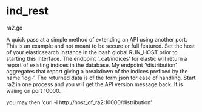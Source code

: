 # ind_rest

ra2.go 

A quick pass at a simple method of extending an API using another port. This is an example and not meant to be secure or full featured.
Set the host of your elasticsearch instance in the bash global RUN_HOST prior to starting this interface.
The endpoint ‘_cat/indices’ for elastic will return a report of existing indices in the database.
My endpoint ‘/distribution’ aggregates that report giving a breakdown of the indices prefixed by the name ‘log-’.
The returned data is of the form json for ease of handling.
Start ra2 in one process and you will get the API version message back. It is waiing on port 10000.

you may then 
   ‘curl -i http://host_of_ra2:10000/distribution’
